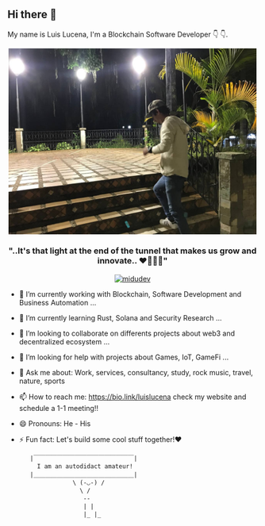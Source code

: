 ## Hi there 👋

My name is Luis Lucena, I'm a Blockchain Software Developer 👇 👇.

<p align="center" width="300">
   <img align="center" width="500" src="photo.jpeg" />
   <h3 align="center">"..It's that light at the end of the tunnel that makes us grow and innovate.. ❤️👨🏻‍💻"</h3>
<p align="center">
<a href="https://twitter.com/_luisald" target="blank">
    <img align="center" src="https://cdn.jsdelivr.net/npm/simple-icons@3.0.1/icons/twitter.svg" alt="midudev" height="28px" width="28px" />
  </a>
</p>


- 🔭 I’m currently working with Blockchain, Software Development and Business Automation ...
- 🌱 I’m currently learning Rust, Solana and Security Research ...
- 👯 I’m looking to collaborate on differents projects about web3 and decentralized ecosystem ...
- 🤔 I’m looking for help with projects about Games, IoT, GameFi ...
- 💬 Ask me about: Work, services, consultancy, study, rock music, travel, nature, sports
- 📫 How to reach me: https://bio.link/luislucena check my website and schedule a 1-1 meeting!!
- 😄 Pronouns: He - His
- ⚡ Fun fact: Let's build some cool stuff together!❤️


         |￣￣￣￣￣￣￣￣￣￣￣￣￣￣￣￣￣|
           I am an autodidact amateur!
         |＿＿＿＿＿＿＿＿＿＿＿＿＿＿＿＿＿|
                     \ (-◡-) / 
                       \ / 
                        --
                        | |
                        |_ |_
